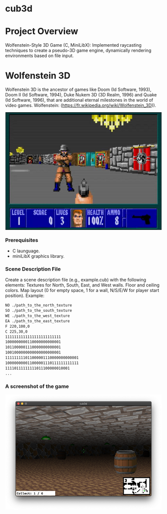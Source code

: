 # cub3d

# Project Overview
Wolfenstein-Style 3D Game (C, MiniLibX): Implemented raycasting techniques to create a pseudo-3D game engine, dynamically rendering environments based on file input.
# Wolfenstein 3D
Wolfenstein 3D is the ancestor of games like Doom (Id Software, 1993), Doom II (Id Software, 1994), Duke Nukem 3D (3D Realm, 1996) and Quake (Id Software, 1996), that are additional eternal milestones in the world of video games.
Wolfenstein: (https://fr.wikipedia.org/wiki/Wolfenstein_3D)).

<img align="center" src="wolfenstein.jpg" alt="Wolfenstein 3D game" />

### Prerequisites
- C launguage.
- miniLibX graphics library.

### Scene Description File
Create a scene description file (e.g., example.cub) with the following elements:
Textures for North, South, East, and West walls. Floor and ceiling colors. Map layout (0 for empty space, 1 for a wall, N/S/E/W for player start position). Example:

  ```bash
  NO ./path_to_the_north_texture
  SO ./path_to_the_south_texture
  WE ./path_to_the_west_texture
  EA ./path_to_the_east_texture
  F 220,100,0
  C 225,30,0
  1111111111111111111111111
  1000000000110000000000001
  1011000001110000000000001
  1001000000000000000000001
  111111111011000001110000000000001
  100000000011000001110111111111111
  11110111111111011100000010001
  ...
```

### A screenshot of the game
<img align="center" src="screenshot.png" alt="Screenshot of the game" />





